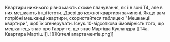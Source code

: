Квартири нижнього рівня мають схоже планування, як і в зоні Т4, але в них мешкають інші істоти. Двері до кожної квартири зачинені. Якщо вам потрібні мешканці квартири, скористайтеся таблицею "Мешканці квартири", щоб їх згенерувати. Існує 10-відсоткова ймовірність того, що мешканець знає про Гарру те, що знає Мартіша Кулландра [[T4a. Квартира Мартіші]].
![[Жителі апартаментів.png]]